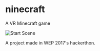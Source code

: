 # ninecraft
A VR Minecraft game

![Start Scene](https://imgur.com/a/iSq0K)

A project made in WEP 2017's hackerthon. 
